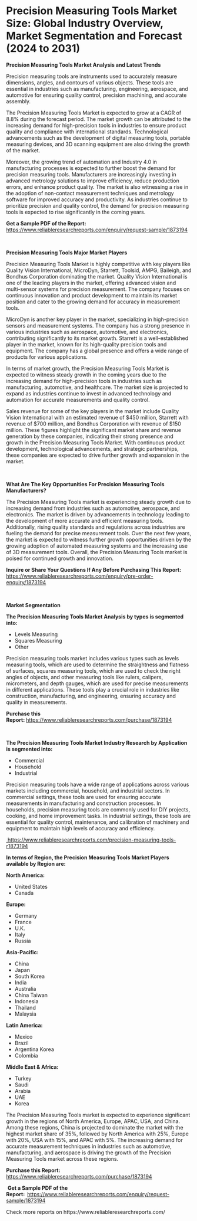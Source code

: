 <p><h1>Precision Measuring Tools Market Size: Global Industry Overview, Market Segmentation and Forecast (2024 to 2031)</h1></p><p><strong>Precision Measuring Tools Market Analysis and Latest Trends</strong></p>
<p><p>Precision measuring tools are instruments used to accurately measure dimensions, angles, and contours of various objects. These tools are essential in industries such as manufacturing, engineering, aerospace, and automotive for ensuring quality control, precision machining, and accurate assembly.</p><p>The Precision Measuring Tools Market is expected to grow at a CAGR of 8.8% during the forecast period. The market growth can be attributed to the increasing demand for high-precision tools in industries to ensure product quality and compliance with international standards. Technological advancements such as the development of digital measuring tools, portable measuring devices, and 3D scanning equipment are also driving the growth of the market.</p><p>Moreover, the growing trend of automation and Industry 4.0 in manufacturing processes is expected to further boost the demand for precision measuring tools. Manufacturers are increasingly investing in advanced metrology solutions to improve efficiency, reduce production errors, and enhance product quality. The market is also witnessing a rise in the adoption of non-contact measurement techniques and metrology software for improved accuracy and productivity. As industries continue to prioritize precision and quality control, the demand for precision measuring tools is expected to rise significantly in the coming years.</p></p>
<p><strong>Get a Sample PDF of the Report:&nbsp;</strong> <a href="https://www.reliableresearchreports.com/enquiry/request-sample/1873194">https://www.reliableresearchreports.com/enquiry/request-sample/1873194</a></p>
<p>&nbsp;</p>
<p><strong>Precision Measuring Tools Major Market Players</strong></p>
<p><p>Precision Measuring Tools Market is highly competitive with key players like Quality Vision International, MicroDyn, Starrett, Toolsid, AMPG, Baileigh, and Bondhus Corporation dominating the market. Quality Vision International is one of the leading players in the market, offering advanced vision and multi-sensor systems for precision measurement. The company focuses on continuous innovation and product development to maintain its market position and cater to the growing demand for accuracy in measurement tools.</p><p>MicroDyn is another key player in the market, specializing in high-precision sensors and measurement systems. The company has a strong presence in various industries such as aerospace, automotive, and electronics, contributing significantly to its market growth. Starrett is a well-established player in the market, known for its high-quality precision tools and equipment. The company has a global presence and offers a wide range of products for various applications.</p><p>In terms of market growth, the Precision Measuring Tools Market is expected to witness steady growth in the coming years due to the increasing demand for high-precision tools in industries such as manufacturing, automotive, and healthcare. The market size is projected to expand as industries continue to invest in advanced technology and automation for accurate measurements and quality control.</p><p>Sales revenue for some of the key players in the market include Quality Vision International with an estimated revenue of $450 million, Starrett with revenue of $700 million, and Bondhus Corporation with revenue of $150 million. These figures highlight the significant market share and revenue generation by these companies, indicating their strong presence and growth in the Precision Measuring Tools Market. With continuous product development, technological advancements, and strategic partnerships, these companies are expected to drive further growth and expansion in the market.</p></p>
<p>&nbsp;</p>
<p><strong>What Are The Key Opportunities For Precision Measuring Tools Manufacturers?</strong></p>
<p><p>The Precision Measuring Tools market is experiencing steady growth due to increasing demand from industries such as automotive, aerospace, and electronics. The market is driven by advancements in technology leading to the development of more accurate and efficient measuring tools. Additionally, rising quality standards and regulations across industries are fueling the demand for precise measurement tools. Over the next few years, the market is expected to witness further growth opportunities driven by the growing adoption of automated measuring systems and the increasing use of 3D measurement tools. Overall, the Precision Measuring Tools market is poised for continued growth and innovation.</p></p>
<p><strong>Inquire or Share Your Questions If Any Before Purchasing This Report:</strong> <a href="https://www.reliableresearchreports.com/enquiry/pre-order-enquiry/1873194">https://www.reliableresearchreports.com/enquiry/pre-order-enquiry/1873194</a></p>
<p>&nbsp;</p>
<p><strong>Market Segmentation</strong></p>
<p><strong>The Precision Measuring Tools Market Analysis by types is segmented into:</strong></p>
<p><ul><li>Levels Measuring</li><li>Squares Measuring</li><li>Other</li></ul></p>
<p><p>Precision measuring tools market includes various types such as levels measuring tools, which are used to determine the straightness and flatness of surfaces, squares measuring tools, which are used to check the right angles of objects, and other measuring tools like rulers, calipers, micrometers, and depth gauges, which are used for precise measurements in different applications. These tools play a crucial role in industries like construction, manufacturing, and engineering, ensuring accuracy and quality in measurements.</p></p>
<p><strong>Purchase this Report:&nbsp;</strong><a href="https://www.reliableresearchreports.com/purchase/1873194">https://www.reliableresearchreports.com/purchase/1873194</a></p>
<p>&nbsp;</p>
<p><strong>The Precision Measuring Tools Market Industry Research by Application is segmented into:</strong></p>
<p><ul><li>Commercial</li><li>Household</li><li>Industrial</li></ul></p>
<p><p>Precision measuring tools have a wide range of applications across various markets including commercial, household, and industrial sectors. In commercial settings, these tools are used for ensuring accurate measurements in manufacturing and construction processes. In households, precision measuring tools are commonly used for DIY projects, cooking, and home improvement tasks. In industrial settings, these tools are essential for quality control, maintenance, and calibration of machinery and equipment to maintain high levels of accuracy and efficiency.</p></p>
<p><a href="https://www.reliableresearchreports.com/precision-measuring-tools-r1873194">&nbsp;https://www.reliableresearchreports.com/precision-measuring-tools-r1873194</a></p>
<p><strong>In terms of Region, the Precision Measuring Tools Market Players available by Region are:</strong></p>
<p>
    <p> <strong> North America: </strong>
        <ul>
            <li>United States</li>
            <li>Canada</li>
        </ul>
        </p> 
    <p> <strong> Europe: </strong>
        <ul>
            <li>Germany</li>
            <li>France</li>
            <li>U.K.</li>
            <li>Italy</li>
            <li>Russia</li>
        </ul>
        </p> 
    <p> <strong> Asia-Pacific: </strong>
        <ul>
            <li>China</li>
            <li>Japan</li>
            <li>South Korea</li>
            <li>India</li>
            <li>Australia</li>
            <li>China Taiwan</li>
            <li>Indonesia</li>
            <li>Thailand</li>
            <li>Malaysia</li>
        </ul>
        </p> 
    <p> <strong> Latin America: </strong>
        <ul>
            <li>Mexico</li>
            <li>Brazil</li>
            <li>Argentina Korea</li>
            <li>Colombia</li>
        </ul>
        </p> 
    <p> <strong> Middle East & Africa: </strong>
        <ul>
            <li>Turkey</li>
            <li>Saudi</li>
            <li>Arabia</li>
            <li>UAE</li>
            <li>Korea</li>
        </ul>
    </p>
    </p>
<p><p>The Precision Measuring Tools market is expected to experience significant growth in the regions of North America, Europe, APAC, USA, and China. Among these regions, China is projected to dominate the market with the highest market share of 35%, followed by North America with 25%, Europe with 20%, USA with 15%, and APAC with 5%. The increasing demand for accurate measurement techniques in industries such as automotive, manufacturing, and aerospace is driving the growth of the Precision Measuring Tools market across these regions.</p></p>
<p><strong>Purchase this Report: </strong><a href="https://www.reliableresearchreports.com/purchase/1873194">https://www.reliableresearchreports.com/purchase/1873194</a></p>
<p>&nbsp;<strong>Get a Sample PDF of the Report:&nbsp;&nbsp;</strong><a href="https://www.reliableresearchreports.com/enquiry/request-sample/1873194">https://www.reliableresearchreports.com/enquiry/request-sample/1873194</a></p>
<p><strong></strong></p>
<p>Check more reports on https://www.reliableresearchreports.com/</p>